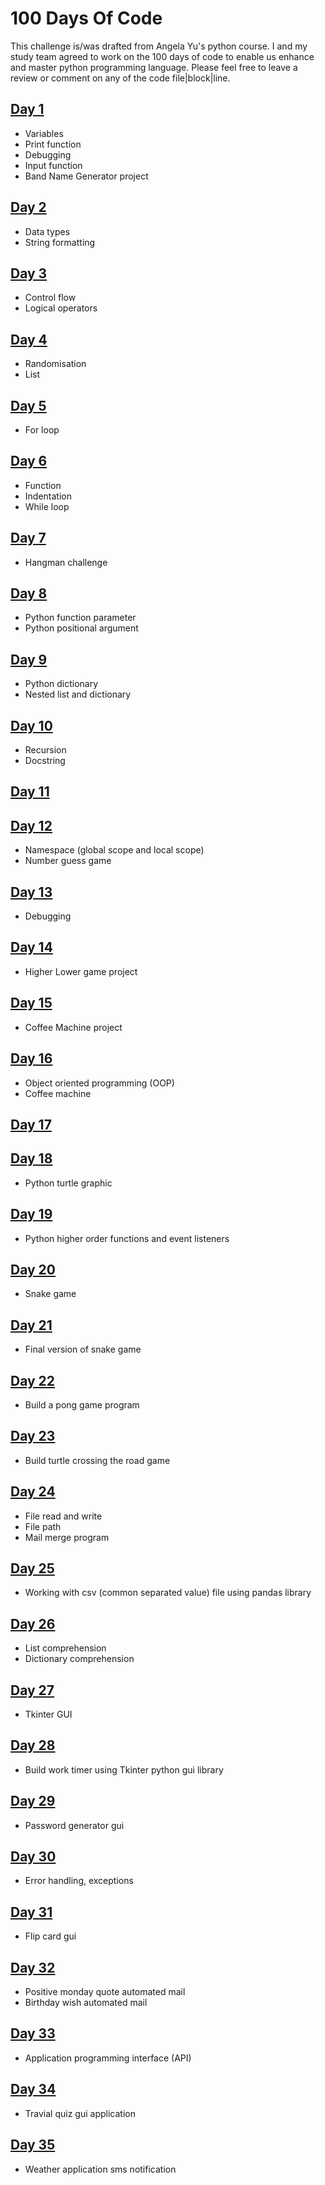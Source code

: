 # 100 Days Of Code

This challenge is/was drafted from Angela Yu's python course.
I and my study team agreed to work on the 100 days of code to enable us enhance and master python programming language. Please feel free to leave a review or comment on any of the code file|block|line.

## [Day 1](https://github.com/triplee12/100daysofcode/tree/main/day_1)

- Variables
- Print function
- Debugging
- Input function
- Band Name Generator project

## [Day 2](https://github.com/triplee12/100daysofcode/tree/main/day_2)

- Data types
- String formatting

## [Day 3](https://github.com/triplee12/100daysofcode/tree/main/day_3)

- Control flow
- Logical operators

## [Day 4](https://github.com/triplee12/100daysofcode/tree/main/day_4)

- Randomisation
- List

## [Day 5](https://github.com/triplee12/100daysofcode/tree/main/day_5)

- For loop

## [Day 6](https://github.com/triplee12/100daysofcode/tree/main/day_6)

- Function
- Indentation
- While loop

## [Day 7](https://github.com/triplee12/100daysofcode/tree/main/day_7)

- Hangman challenge

## [Day 8](https://github.com/triplee12/100daysofcode/tree/main/day_8)

- Python function parameter
- Python positional argument

## [Day 9](https://github.com/triplee12/100daysofcode/tree/main/day_9)

- Python dictionary
- Nested list and dictionary

## [Day 10](https://github.com/triplee12/100daysofcode/tree/main/day_10)

- Recursion
- Docstring

## [Day 11](https://github.com/triplee12/100daysofcode/tree/main/day_11)

## [Day 12](https://github.com/triplee12/100daysofcode/tree/main/day_12)

- Namespace (global scope and local scope)
- Number guess game

## [Day 13](https://github.com/triplee12/100daysofcode/tree/main/day_13)

- Debugging

## [Day 14](https://github.com/triplee12/100daysofcode/tree/main/day_14)

- Higher Lower game project

## [Day 15](https://github.com/triplee12/100daysofcode/tree/main/day_15)

- Coffee Machine project

## [Day 16](https://github.com/triplee12/100daysofcode/tree/main/day_16)

- Object oriented programming (OOP)
- Coffee machine

## [Day 17](#https://github.com/triplee12/100daysofcode/tree/main/day_17)

## [Day 18](https://github.com/triplee12/100daysofcode/tree/main/day_18)

- Python turtle graphic

## [Day 19](https://github.com/triplee12/100daysofcode/tree/main/day_19)

- Python higher order functions and event listeners

## [Day 20](https://github.com/triplee12/100daysofcode/tree/main/day_20)

- Snake game

## [Day 21](https://github.com/triplee12/100daysofcode/tree/main/day_21)

- Final version of snake game

## [Day 22](https://github.com/triplee12/100daysofcode/tree/main/day_22)

- Build a pong game program

## [Day 23](https://github.com/triplee12/100daysofcode/tree/main/day_23)

- Build turtle crossing the road game

## [Day 24](https://github.com/triplee12/100daysofcode/tree/main/day_24)

- File read and write
- File path
- Mail merge program

## [Day 25](https://github.com/triplee12/100daysofcode/tree/main/day_25)

- Working with csv (common separated value) file using pandas library

## [Day 26](https://github.com/triplee12/100daysofcode/tree/main/day_26)

- List comprehension
- Dictionary comprehension

## [Day 27](https://github.com/triplee12/100daysofcode/tree/main/day_27)

- Tkinter GUI

## [Day 28](https://github.com/triplee12/100daysofcode/tree/main/day_28)

- Build work timer using Tkinter python gui library

## [Day 29](https://github.com/triplee12/100daysofcode/tree/main/day_29)

- Password generator gui

## [Day 30](https://github.com/triplee12/100daysofcode/tree/main/day_30)

- Error handling, exceptions

## [Day 31](https://github.com/triplee12/100daysofcode/tree/main/day_31)

- Flip card gui

## [Day 32](https://github.com/triplee12/100daysofcode/tree/main/day_32)

- Positive monday quote automated mail
- Birthday wish automated mail

## [Day 33](https://github.com/triplee12/100daysofcode/tree/main/day_33)

- Application programming interface (API)

## [Day 34](https://github.com/triplee12/100daysofcode/tree/main/day_34)

- Travial quiz gui application

## [Day 35](https://github.com/triplee12/100daysofcode/tree/main/day_35)

- Weather application sms notification
